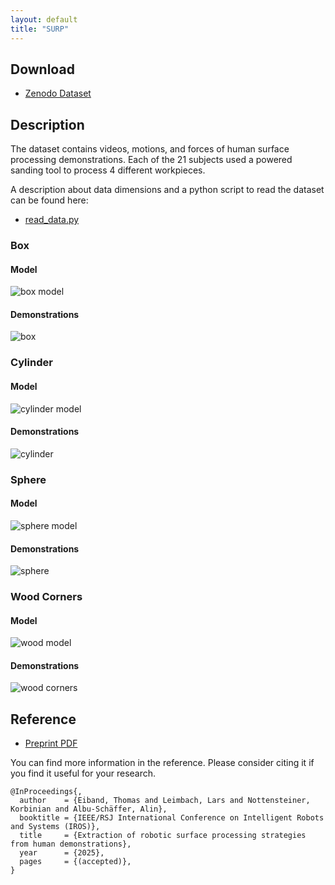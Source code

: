 ```yaml
---
layout: default
title: "SURP"
---
```


## Download

* [Zenodo Dataset](https://doi.org/10.5281/zenodo.16536273)

## Description

The dataset contains videos, motions, and forces of human surface processing demonstrations. Each of the 21 subjects used a powered sanding tool to process 4 different workpieces.

A description about data dimensions and a python script to read the dataset can be found here:
* [read_data.py](https://github.com/teiband/SURP/blob/main/read_data.py)

### Box

#### Model
![box model](images/box-compressed.png)


#### Demonstrations
![box](images/box-all.png)


### Cylinder

#### Model
![cylinder model](images/cylinder-compressed.png)

#### Demonstrations
![cylinder](images/cylinder-all.png)


### Sphere

#### Model
![sphere model](images/sphere-compressed.png)

#### Demonstrations
![sphere](images/sphere-all.png)


### Wood Corners

#### Model
![wood model](images/wooden-corners-compressed.png)

#### Demonstrations
![wood corners](images/wood-all.png)


## Reference

* [Preprint PDF](https://elib.dlr.de/215557/)

You can find more information in the reference. Please consider citing it if you find it useful for your research.
```
@InProceedings{,
  author    = {Eiband, Thomas and Leimbach, Lars and Nottensteiner, Korbinian and Albu-Schäffer, Alin},
  booktitle = {IEEE/RSJ International Conference on Intelligent Robots and Systems (IROS)},
  title     = {Extraction of robotic surface processing strategies from human demonstrations},
  year      = {2025},
  pages     = {(accepted)},
}
```
